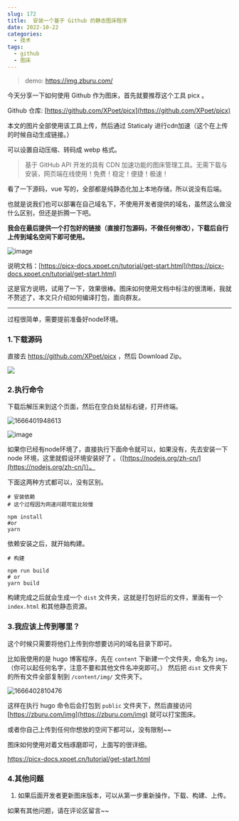 ```yaml
---
slug: 172
title:  安装一个基于 Github 的静态图床程序
date: 2022-10-22
categories: 
  - 技术
tags: 
  - github
  - 图床
---
```


>demo: https://img.zburu.com/

今天分享一下如何使用 Github 作为图床，首先就要推荐这个工具 picx 。

Github 仓库: [https://github.com/XPoet/picx](https://github.com/XPoet/picx)

本文的图片全部使用该工具上传，然后通过 Staticaly 进行cdn加速（这个在上传的时候自动生成链接。）

可以设置自动压缩、转码成 webp 格式。


>基于 GitHub API 开发的具有 CDN 加速功能的图床管理工具。无需下载与安装，网页端在线使用！免费！稳定！便捷！极速！

看了一下源码，vue 写的，全部都是纯静态化加上本地存储，所以说没有后端。

也就是说我们也可以部署在自己域名下，不使用开发者提供的域名，虽然这么做没什么区别，但还是折腾一下吧。

**我会在最后提供一个打包好的链接（直接打包源码，不做任何修改），下载后自行上传到域名空间下即可使用。**

![image](https://imgurl.zishu.me/images/2022/20221022-1.2zpfhu4mgl40.webp)


说明文档：[https://picx-docs.xpoet.cn/tutorial/get-start.html](https://picx-docs.xpoet.cn/tutorial/get-start.html)

这是官方说明，试用了一下，效果很棒。图床如何使用文档中标注的很清晰，我就不赘述了，本文只介绍如何编译打包，面向群友。



---

过程很简单，需要提前准备好node环境。

### 1.下载源码

直接去 https://github.com/XPoet/picx ，然后 Download Zip。

![](https://imgurl.zishu.me/images/2022/20221022-2.707drdl2ifs0.webp)

### 2.执行命令

下载后解压来到这个页面，然后在空白处鼠标右键，打开终端。

![1666401948613](https://imgurl.zishu.me/images/2022/20221022-3.34jbfy4mtbq0.webp)

![image](https://imgurl.zishu.me/images/2022/20221022-4.1c6nn69wefgg.webp)

如果你已经有node环境了，直接执行下面命令就可以，如果没有，先去安装一下 node 环境，这里就假设环境安装好了 。（[https://nodejs.org/zh-cn/](https://nodejs.org/zh-cn/)）。

下面这两种方式都可以，没有区别。

```shell
# 安装依赖
# 这个过程因为网速问题可能比较慢

npm install
#or
yarn
```

依赖安装之后，就开始构建。

```shell
# 构建

npm run build
# or
yarn build
```

构建完成之后就会生成一个 `dist` 文件夹，这就是打包好后的文件，里面有一个 `index.html` 和其他静态资源。

### 3.我应该上传到哪里？

这个时候只需要将他们上传到你想要访问的域名目录下即可。

比如我使用的是 hugo 博客程序，先在 `content` 下新建一个文件夹，命名为 `img`，（你可以起任何名字，注意不要和其他文件名冲突即可。）
然后把 `dist` 文件夹下的所有文件全部复制到 `/content/img/` 文件夹下。

![1666402810476](https://imgurl.zishu.me/images/2022/20221022-5.3bs1ti6xhki0.webp)

这样在执行 hugo 命令后会打包到 `public` 文件夹下，然后直接访问 [https://zburu.com/img](https://zburu.com/img) 就可以打宝图床。

或者你自己上传到任何你想放的空间下都可以，没有限制~~

图床如何使用对着文档琢磨即可，上面写的很详细。

https://picx-docs.xpoet.cn/tutorial/get-start.html

### 4.其他问题

1. 如果后面开发者更新图床版本，可以从第一步重新操作，下载、构建、上传。

如果有其他问题，请在评论区留言~~
